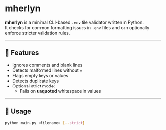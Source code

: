 # mherlyn

**mherlyn** is a minimal CLI-based `.env` file validator written in Python.  
It checks for common formatting issues in `.env` files and can optionally enforce stricter validation rules.

---

## 🔧 Features

- Ignores comments and blank lines
- Detects malformed lines without `=`
- Flags empty keys or values
- Detects duplicate keys
- Optional strict mode:
  - Fails on **unquoted** whitespace in values

---

## 🚀 Usage

```bash
python main.py <filename> [--strict]
